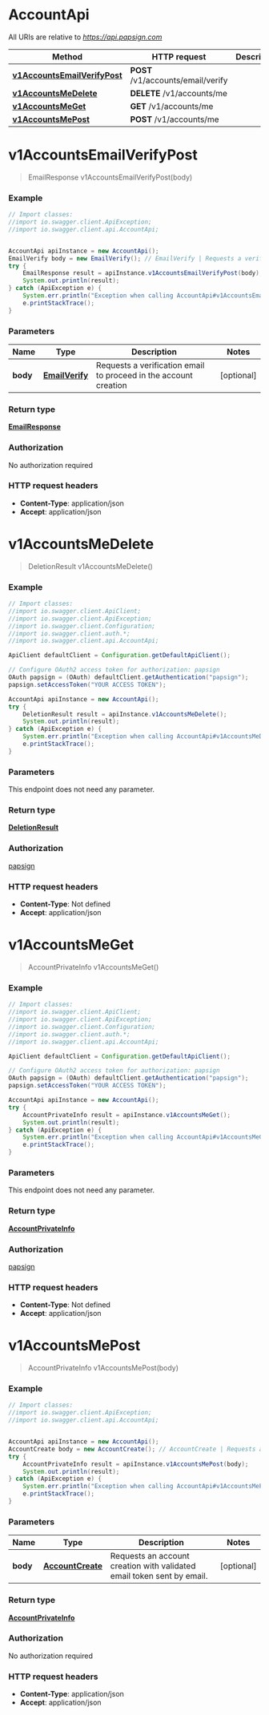 # AccountApi

All URIs are relative to *https://api.papsign.com*

Method | HTTP request | Description
------------- | ------------- | -------------
[**v1AccountsEmailVerifyPost**](AccountApi.md#v1AccountsEmailVerifyPost) | **POST** /v1/accounts/email/verify | 
[**v1AccountsMeDelete**](AccountApi.md#v1AccountsMeDelete) | **DELETE** /v1/accounts/me | 
[**v1AccountsMeGet**](AccountApi.md#v1AccountsMeGet) | **GET** /v1/accounts/me | 
[**v1AccountsMePost**](AccountApi.md#v1AccountsMePost) | **POST** /v1/accounts/me | 

<a name="v1AccountsEmailVerifyPost"></a>
# **v1AccountsEmailVerifyPost**
> EmailResponse v1AccountsEmailVerifyPost(body)



### Example
```java
// Import classes:
//import io.swagger.client.ApiException;
//import io.swagger.client.api.AccountApi;


AccountApi apiInstance = new AccountApi();
EmailVerify body = new EmailVerify(); // EmailVerify | Requests a verification email to proceed in the account creation
try {
    EmailResponse result = apiInstance.v1AccountsEmailVerifyPost(body);
    System.out.println(result);
} catch (ApiException e) {
    System.err.println("Exception when calling AccountApi#v1AccountsEmailVerifyPost");
    e.printStackTrace();
}
```

### Parameters

Name | Type | Description  | Notes
------------- | ------------- | ------------- | -------------
 **body** | [**EmailVerify**](EmailVerify.md)| Requests a verification email to proceed in the account creation | [optional]

### Return type

[**EmailResponse**](EmailResponse.md)

### Authorization

No authorization required

### HTTP request headers

 - **Content-Type**: application/json
 - **Accept**: application/json

<a name="v1AccountsMeDelete"></a>
# **v1AccountsMeDelete**
> DeletionResult v1AccountsMeDelete()



### Example
```java
// Import classes:
//import io.swagger.client.ApiClient;
//import io.swagger.client.ApiException;
//import io.swagger.client.Configuration;
//import io.swagger.client.auth.*;
//import io.swagger.client.api.AccountApi;

ApiClient defaultClient = Configuration.getDefaultApiClient();

// Configure OAuth2 access token for authorization: papsign
OAuth papsign = (OAuth) defaultClient.getAuthentication("papsign");
papsign.setAccessToken("YOUR ACCESS TOKEN");

AccountApi apiInstance = new AccountApi();
try {
    DeletionResult result = apiInstance.v1AccountsMeDelete();
    System.out.println(result);
} catch (ApiException e) {
    System.err.println("Exception when calling AccountApi#v1AccountsMeDelete");
    e.printStackTrace();
}
```

### Parameters
This endpoint does not need any parameter.

### Return type

[**DeletionResult**](DeletionResult.md)

### Authorization

[papsign](../README.md#papsign)

### HTTP request headers

 - **Content-Type**: Not defined
 - **Accept**: application/json

<a name="v1AccountsMeGet"></a>
# **v1AccountsMeGet**
> AccountPrivateInfo v1AccountsMeGet()



### Example
```java
// Import classes:
//import io.swagger.client.ApiClient;
//import io.swagger.client.ApiException;
//import io.swagger.client.Configuration;
//import io.swagger.client.auth.*;
//import io.swagger.client.api.AccountApi;

ApiClient defaultClient = Configuration.getDefaultApiClient();

// Configure OAuth2 access token for authorization: papsign
OAuth papsign = (OAuth) defaultClient.getAuthentication("papsign");
papsign.setAccessToken("YOUR ACCESS TOKEN");

AccountApi apiInstance = new AccountApi();
try {
    AccountPrivateInfo result = apiInstance.v1AccountsMeGet();
    System.out.println(result);
} catch (ApiException e) {
    System.err.println("Exception when calling AccountApi#v1AccountsMeGet");
    e.printStackTrace();
}
```

### Parameters
This endpoint does not need any parameter.

### Return type

[**AccountPrivateInfo**](AccountPrivateInfo.md)

### Authorization

[papsign](../README.md#papsign)

### HTTP request headers

 - **Content-Type**: Not defined
 - **Accept**: application/json

<a name="v1AccountsMePost"></a>
# **v1AccountsMePost**
> AccountPrivateInfo v1AccountsMePost(body)



### Example
```java
// Import classes:
//import io.swagger.client.ApiException;
//import io.swagger.client.api.AccountApi;


AccountApi apiInstance = new AccountApi();
AccountCreate body = new AccountCreate(); // AccountCreate | Requests an account creation with validated email token sent by email.
try {
    AccountPrivateInfo result = apiInstance.v1AccountsMePost(body);
    System.out.println(result);
} catch (ApiException e) {
    System.err.println("Exception when calling AccountApi#v1AccountsMePost");
    e.printStackTrace();
}
```

### Parameters

Name | Type | Description  | Notes
------------- | ------------- | ------------- | -------------
 **body** | [**AccountCreate**](AccountCreate.md)| Requests an account creation with validated email token sent by email. | [optional]

### Return type

[**AccountPrivateInfo**](AccountPrivateInfo.md)

### Authorization

No authorization required

### HTTP request headers

 - **Content-Type**: application/json
 - **Accept**: application/json

